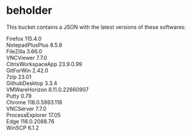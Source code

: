 # beholder
This bucket contains a JSON with the latest versions of these softwares:

Firefox            115.4.0          
NotepadPlusPlus    8.5.8            
FileZilla          3.66.0           
VNCViewer          7.7.0            
CitrixWorkspaceApp 23.9.0.99        
GitForWin          2.42.0           
7zip               23.01            
GithubDesktop      3.3.4            
VMWareHorizon      8.11.0.22660907  
Putty              0.79             
Chrome             118.0.5993.118   
VNCServer          7.7.0            
ProcessExplorer    17.05            
Edge               118.0.2088.76    
WinSCP             6.1.2            




